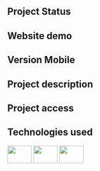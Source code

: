 

<!--
# Índice 

* [Título e Imagem de capa](#single)
* [Badges](#badges)
* [Índice](#índice)
* [Descrição do Projeto](#descricao-projeto)
* [Status do Projeto](#status-do-projeto)
* [Funcionalidades e Demonstração da Aplicação](#demonstracao)
* [Acesso ao Projeto](#acesso-ao-projeto)
* [Tecnologias utilizadas](#tecnologias-utilizadas)
* [Pessoas Contribuidoras](#pessoas-contribuidoras)
* [Pessoas Desenvolvedoras do Projeto](#pessoas-desenvolvedoras)
* [Licença](#licença)
* [Conclusão](#conclusão) !-->

<h2 id="status-do-projeto">Project Status</h2>
<p></p>
  
  
<h2 id="demonstracao">Website demo</h2>

<h2 id="versaomobile">Version Mobile</h2>


<h2 id="descricao-projeto">Project description</h2>
<p> </p>

<h2 id="acesso-ao-projeto">Project access</h2>
  
<h2>Technologies used</h2>
<p>
    <img align="center" src="https://cdn.jsdelivr.net/gh/devicons/devicon/icons/html5/html5-plain-wordmark.svg" height="40" width="55" />
    <img align="center" src="https://cdn.jsdelivr.net/gh/devicons/devicon/icons/tailwindcss/tailwindcss-plain.svg"  height="40" width="55" />      
    <img align="center" src="https://cdn.jsdelivr.net/gh/devicons/devicon/icons/visualstudio/visualstudio-plain.svg" height="40" width="55"/> 
</p>
    
